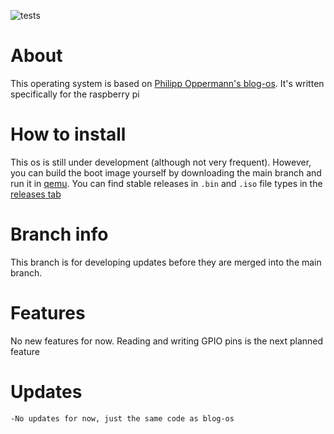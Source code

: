 ![tests](https://github.com/darkstormdev/os/actions/workflows/code.yml/badge.svg?branch=testing)
# About
This operating system is based on [Philipp Oppermann's blog-os](https://github.com/phil-opp/blog_os). It's written specifically for the raspberry pi
# How to install
This os is still under development (although not very frequent). However, you can build the boot image yourself by downloading the main branch and run it in [qemu](https://www.qemu.org/). You can find stable releases in `.bin` and `.iso` file types in the [releases tab](https://github.com/darkstormdev/os/releases)
# Branch info
This branch is for developing updates before they are merged into the main branch.
# Features
No new features for now. Reading and writing GPIO pins is the next planned feature
# Updates
`-No updates for now, just the same code as blog-os`
